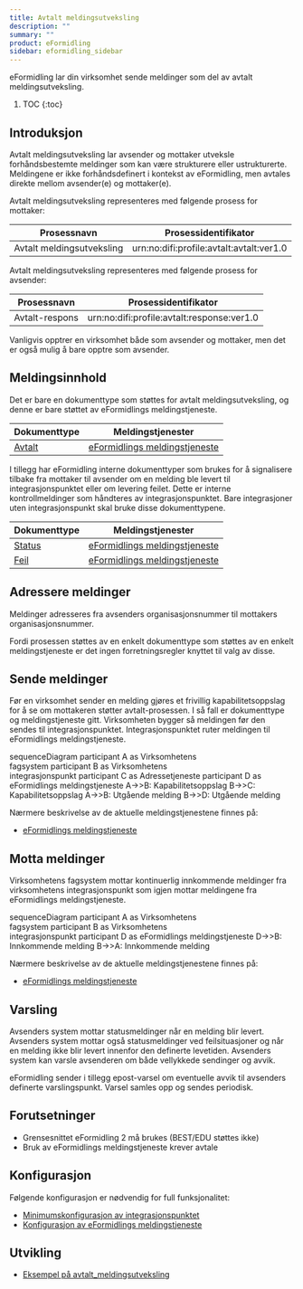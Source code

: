 ```yaml
---
title: Avtalt meldingsutveksling
description: ""
summary: ""
product: eFormidling
sidebar: eformidling_sidebar
---
```


eFormidling lar din virksomhet sende meldinger som del av avtalt meldingsutveksling.

1. TOC
{:toc}

## Introduksjon

Avtalt meldingsutveksling lar avsender og mottaker utveksle forhåndsbestemte meldinger som kan være strukturere eller
ustrukturerte. Meldingene er ikke forhåndsdefinert i kontekst av eFormidling, men avtales direkte mellom avsender(e) og
mottaker(e).

Avtalt meldingsutveksling representeres med følgende prosess for mottaker:

| **Prosessnavn**           | **Prosessidentifikator**                 |
| ------------------------- | ---------------------------------------- |
| Avtalt meldingsutveksling | urn:no:difi:profile:avtalt:avtalt:ver1.0 |

Avtalt meldingsutveksling representeres med følgende prosess for avsender:

| **Prosessnavn** | **Prosessidentifikator**                   |
| --------------- | -------------------------------------------|
| Avtalt-respons  | urn:no:difi:profile:avtalt:response:ver1.0 |

Vanligvis opptrer en virksomhet både som avsender og mottaker, men det er også mulig å bare opptre som avsender.

## Meldingsinnhold

Det er bare en dokumenttype som støttes for avtalt meldingsutveksling, og denne er bare støttet av eFormidlings
meldingstjeneste.

| **Dokumenttype**                            | **Meldingstjenester**                                                                         |
| ------------------------------------------- | --------------------------------------------------------------------------------------------- |
| [Avtalt](../Utvikling/Dokumenttyper/avtalt) | [eFormidlings meldingstjeneste](../Utvikling/Meldingstjenester/eformidlings_meldingstjeneste) |

I tillegg har eFormidling interne dokumenttyper som brukes for å signalisere tilbake fra mottaker til avsender om en
melding ble levert til integrasjonspunktet eller om levering feilet. Dette er interne kontrollmeldinger som håndteres av
integrasjonspunktet. Bare integrasjoner uten integrasjonspunkt skal bruke disse dokumenttypene.

| **Dokumenttype**                            | **Meldingstjenester**                                                                         |
| ------------------------------------------- | --------------------------------------------------------------------------------------------- |
| [Status](../Utvikling/Dokumenttyper/status) | [eFormidlings meldingstjeneste](../Utvikling/Meldingstjenester/eformidlings_meldingstjeneste) |
| [Feil](../Utvikling/Dokumenttyper/feil)     | [eFormidlings meldingstjeneste](../Utvikling/Meldingstjenester/eformidlings_meldingstjeneste) |

## Adressere meldinger

Meldinger adresseres fra avsenders organisasjonsnummer til mottakers organisasjonsnummer.

Fordi prosessen støttes av en enkelt dokumenttype som støttes av en enkelt meldingstjeneste er det ingen
forretningsregler knyttet til valg av disse.

## Sende meldinger

Før en virksomhet sender en melding gjøres et frivillig kapabilitetsoppslag for å se om mottakeren støtter
avtalt-prosessen. I så fall er dokumenttype og meldingstjeneste gitt. Virksomheten bygger så meldingen før den sendes
til integrasjonspunktet. Integrasjonspunktet ruter meldingen til eFormidlings meldingstjeneste.

<div class="mermaid">
sequenceDiagram
participant A as Virksomhetens<br>fagsystem
participant B as Virksomhetens<br>integrasjonspunkt
participant C as Adressetjeneste
participant D as eFormidlings meldingstjeneste
A->>B: Kapabilitetsoppslag
B->>C: Kapabilitetsoppslag
A->>B: Utgående melding
B->>D: Utgående melding
</div>

Nærmere beskrivelse av de aktuelle meldingstjenestene finnes på:
- [eFormidlings meldingstjeneste](../Utvikling/Meldingstjenester/eformidlings_meldingstjeneste)

## Motta meldinger

Virksomhetens fagsystem mottar kontinuerlig innkommende meldinger fra virksomhetens integrasjonspunkt som igjen mottar
meldingene fra eFormidlings meldingstjeneste.

<div class="mermaid">
sequenceDiagram
participant A as Virksomhetens<br>fagsystem
participant B as Virksomhetens<br>integrasjonspunkt
participant D as eFormidlings meldingstjeneste
D->>B: Innkommende melding
B->>A: Innkommende melding
</div>

Nærmere beskrivelse av de aktuelle meldingstjenestene finnes på:
- [eFormidlings meldingstjeneste](../Utvikling/Meldingstjenester/eformidlings_meldingstjeneste)

## Varsling

Avsenders system mottar statusmeldinger når en melding blir levert. Avsenders system mottar også statusmeldinger ved
feilsituasjoner og når en melding ikke blir levert innenfor den definerte levetiden. Avsenders system kan varsle
avsenderen om både vellykkede sendinger og avvik.

eFormidling sender i tillegg epost-varsel om eventuelle avvik til avsenders definerte varslingspunkt. Varsel samles opp
og sendes periodisk.

## Forutsetninger

- Grensesnittet eFormidling 2 må brukes (BEST/EDU støttes ikke)
- Bruk av eFormidlings meldingstjeneste krever avtale

## Konfigurasjon

Følgende konfigurasjon er nødvendig for full funksjonalitet:

- [Minimumskonfigurasjon av integrasjonspunktet](../Drift/installasjon#minimumskonfigurasjon)
- [Konfigurasjon av eFormidlings meldingstjeneste](../Drift/installasjon#konfigurere-eformidlings-meldingstjeneste-dpo)

## Utvikling

- [Eksempel på avtalt_meldingsutveksling](../Utvikling/Eksempel/avtalt)
